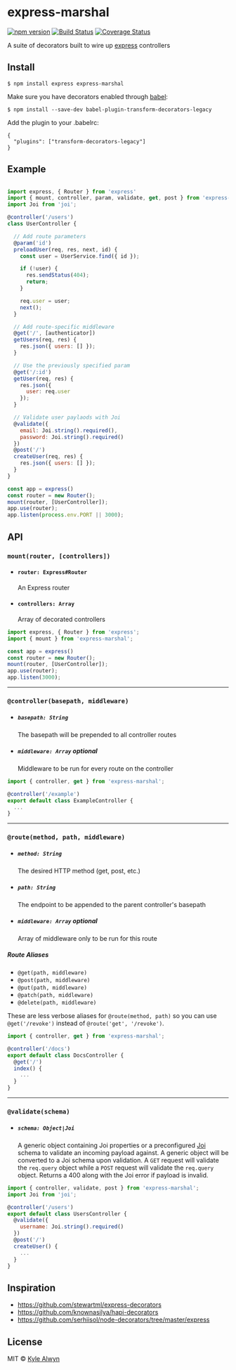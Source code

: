 # express-marshal

[![npm version](https://badge.fury.io/js/express-marshal.svg)](http://badge.fury.io/js/express-marshal)
[![Build Status](https://travis-ci.org/heydoctor/express-marshal.svg?branch=master)](https://travis-ci.org/heydoctor/express-marshal)
[![Coverage Status](https://coveralls.io/repos/heydoctor/express-marshal/badge.svg?branch=master&service=github)](https://coveralls.io/github/heydoctor/express-marshal?branch=master)

A suite of decorators built to wire up [express](https://github.com/expressjs/express) controllers


## Install

```
$ npm install express express-marshal
```

Make sure you have decorators enabled through [babel](https://github.com/babel/babel):

```
$ npm install --save-dev babel-plugin-transform-decorators-legacy
```

Add the plugin to your .babelrc:
```
{
  "plugins": ["transform-decorators-legacy"]
}
```

## Example

```js

import express, { Router } from 'express'
import { mount, controller, param, validate, get, post } from 'express-marshal';
import Joi from 'joi';

@controller('/users')
class UserController {

  // Add route parameters
  @param('id')
  preloadUser(req, res, next, id) {
    const user = UserService.find({ id });

    if (!user) {
      res.sendStatus(404);
      return;
    }

    req.user = user;
    next();
  }

  // Add route-specific middleware
  @get('/', [authenticator])
  getUsers(req, res) {
    res.json({ users: [] });
  }

  // Use the previously specified param
  @get('/:id')
  getUser(req, res) {
    res.json({
      user: req.user
    });
  }

  // Validate user paylaods with Joi
  @validate({
    email: Joi.string().required(),
    password: Joi.string().required()
  })
  @post('/')
  createUser(req, res) {
    res.json({ users: [] });
  }
}

const app = express()
const router = new Router();
mount(router, [UserController]);
app.use(router);
app.listen(process.env.PORT || 3000);
```

## API

### `mount(router, [controllers])`

* #### `router: Express#Router`

  An Express router

* #### `controllers: Array`

  Array of decorated controllers

```js
import express, { Router } from 'express';
import { mount } from 'express-marshal';

const app = express()
const router = new Router();
mount(router, [UserController]);
app.use(router);
app.listen(3000);
```

---

### `@controller(basepath, middleware)`

* ##### `basepath: String`

  The basepath will be prepended to all controller routes

* ##### `middleware: Array` *optional*

  Middleware to be run for every route on the controller

```js
import { controller, get } from 'express-marshal';

@controller('/example')
export default class ExampleController {
  ...
}
```
---

### `@route(method, path, middleware)`

* ##### `method: String`

  The desired HTTP method (get, post, etc.)

* ##### `path: String`

  The endpoint to be appended to the parent controller's basepath

* ##### `middleware: Array` *optional*

  Array of middleware only to be run for this route

##### Route Aliases

* `@get(path, middleware)`
* `@post(path, middleware)`
* `@put(path, middleware)`
* `@patch(path, middleware)`
* `@delete(path, middleware)`

These are less verbose aliases for `@route(method, path)` so you can use `@get('/revoke')` instead of `@route('get', '/revoke')`.

```js
import { controller, get } from 'express-marshal';

@controller('/docs')
export default class DocsController {
  @get('/')
  index() {
    ...
  }
}
```
---

### `@validate(schema)`

* ##### `schema: Object|Joi`

  A generic object containing Joi properties or a preconfigured [Joi](https://github.com/hapijs/joi) schema to validate an incoming payload against. A generic object will be converted to a Joi schema upon validation. A `GET` request will validate the `req.query` object while a `POST` request will validate the `req.query` object. Returns a 400 along with the Joi error if payload is invalid.

```js
import { controller, validate, post } from 'express-marshal';
import Joi from 'joi';

@controller('/users')
export default class UsersController {
  @validate({
    username: Joi.string().required()
  })
  @post('/')
  createUser() {
    ...
  }
}
```

## Inspiration

* https://github.com/stewartml/express-decorators
* https://github.com/knownasilya/hapi-decorators
* https://github.com/serhiisol/node-decorators/tree/master/express

## License

MIT © [Kyle Alwyn](https://kylealwyn.com)
